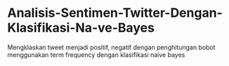 # Analisis-Sentimen-Twitter-Dengan-Klasifikasi-Na-ve-Bayes
Mengklaskan tweet menjadi positif, negatif dengan penghitungan bobot menggunakan term frequency dengan klasifikasi naive bayes 
